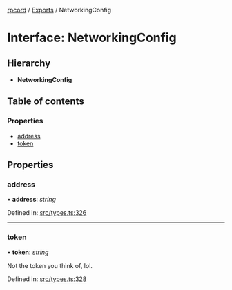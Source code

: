 [rpcord](../README.md) / [Exports](../modules.md) / NetworkingConfig

# Interface: NetworkingConfig

## Hierarchy

* **NetworkingConfig**

## Table of contents

### Properties

- [address](networkingconfig.md#address)
- [token](networkingconfig.md#token)

## Properties

### address

• **address**: *string*

Defined in: [src/types.ts:326](https://github.com/DjDeveloperr/RPCord/blob/91f1aca/src/types.ts#L326)

___

### token

• **token**: *string*

Not the token you think of, lol.

Defined in: [src/types.ts:328](https://github.com/DjDeveloperr/RPCord/blob/91f1aca/src/types.ts#L328)
